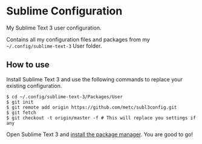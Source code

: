 # Sublime Configuration

My Sublime Text 3 user configuration.

Contains all my configuration files and packages from my `~/.config/sublime-text-3` User folder.

## How to use

Install Sublime Text 3 and use the following commands to replace your existing configuration.

```
$ cd ~/.config/sublime-text-3/Packages/User
$ git init
$ git remote add origin https://github.com/metc/subl3config.git
$ git fetch
$ git checkout -t origin/master -f # This will replace you settings if any
```

Open Sublime Text 3 and [install the package manager](https://packagecontrol.io/installation). You are good to go!
